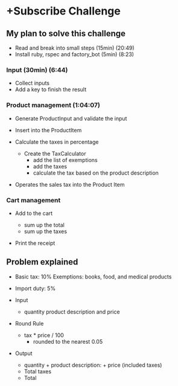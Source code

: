 # +Subscribe Challenge

## My plan to solve this challenge

- Read and break into small steps (15min) (20:49)
- Install ruby, rspec and factory_bot (5min) (8:23)

### Input (30min) (6:44)
- Collect inputs
- Add a key to finish the result

### Product management (1:04:07)
- Generate ProductInput and validate the input
- Insert into the ProductItem

- Calculate the taxes in percentage
  - Create the TaxCalculator
    - add the list of exemptions
    - add the taxes
    - calculate the tax based on the product description

- Operates the sales tax into the Product Item

### Cart management
- Add to the cart
  - sum up the total
  - sum up the taxes

- Print the receipt

## Problem explained

- Basic tax: 10%
  Exemptions: books, food, and medical products
- Import duty: 5%

- Input
  - quantity product description and price

- Round Rule
  - tax * price / 100
    -  rounded to the nearest 0.05

- Output
  - quantity + product description: + price (included taxes)
  - Total taxes
  - Total



